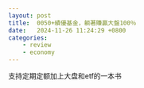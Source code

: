 ```yaml
---
layout: post
title:  0050+績優基金，躺著賺贏大盤100％
date:   2024-11-26 11:24:29 +0800
categories: 
    - review
    - economy
---
```


支持定期定额加上大盘和etf的一本书